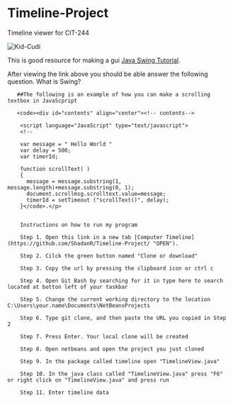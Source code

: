 # Timeline-Project

Timeline viewer for CIT-244

![Kid-Cudi](https://user-images.githubusercontent.com/47399754/55283162-c4fa9880-532a-11e9-9727-9775eb27a120.jpg)

This is good resource for making a gui [Java Swing Tutorial](https://www.guru99.com/java-swing-gui.html/ "With a Title").

After viewing the link above you should be able answer the following question. What is Swing?
       
       
       ##The following is an example of how you can make a scrolling textbox in JavaScpript
       
       <code><div id="contents" align="center"><!-- contents-->

        <script language="JavaScript" type="text/javascript">
        <!--

        var message = " Hello World "
        var delay = 500;
        var timerId;

        function scrollText( )
        {	
          message = message.substring(1, message.length)+message.substring(0, 1);
          document.scrollmsg.scrolltext.value=message;
          timerId = setTimeout ("scrollText()", delay);
        }</code>.</p>
        
        
        Instructions on how to run my program 
        
        Step 1. Open this link in a new tab [Computer Timeline](https://github.com/ShadanR/Timeline-Project/ "OPEN").
        
        Step 2. Cilck the green button named "Clone or download"
        
        Step 3. Copy the url by pressing the clipboard icon or ctrl c 
        
        Step 4. Open Git Bash by searching for it in type here to search located at botton left of your taskbar 
        
        Step 5. Change the current working directory to the location  C:\Users\your.name\Documents\NetBeansProjects
        
        Step 6. Type git clone, and then paste the URL you copied in Step 2
        
        Step 7. Press Enter. Your local clone will be created
        
        Step 8. Open netbeans and open the project you just cloned 
        
        Step 9. In the package called timeline open "TimelineView.java" 
        
        Step 10. In the java class called "TimelineView.java" press "F6" or right click on "TimelineView.java" and press run
        
        Step 11. Enter timeline data 
        
